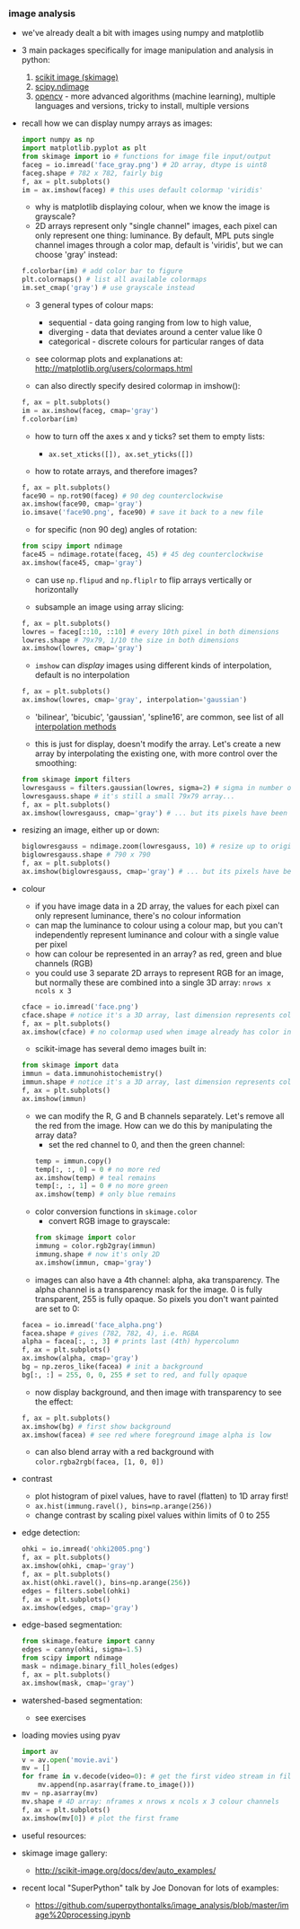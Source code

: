 ### image analysis


- we've already dealt a bit with images using numpy and matplotlib
- 3 main packages specifically for image manipulation and analysis in python:
    1. [scikit image (skimage)](http://scikit-image.org/)
    2. [scipy.ndimage](https://docs.scipy.org/doc/scipy/reference/ndimage.html)
    3. [opencv](http://opencv.org/) - more advanced algorithms (machine learning), multiple languages and versions, tricky to install, multiple versions

- recall how we can display numpy arrays as images:
    ```python
    import numpy as np
    import matplotlib.pyplot as plt
    from skimage import io # functions for image file input/output
    faceg = io.imread('face_gray.png') # 2D array, dtype is uint8
    faceg.shape # 782 x 782, fairly big
    f, ax = plt.subplots()
    im = ax.imshow(faceg) # this uses default colormap 'viridis'
    ````
    - why is matplotlib displaying colour, when we know the image is grayscale?
    - 2D arrays represent only "single channel" images, each pixel can only represent one thing: luminance. By default, MPL puts single channel images through a color map, default is 'viridis', but we can choose 'gray' instead:
    ```python
    f.colorbar(im) # add color bar to figure
    plt.colormaps() # list all available colormaps
    im.set_cmap('gray') # use grayscale instead
    ````
    - 3 general types of colour maps:
        - sequential - data going ranging from low to high value,
        - diverging - data that deviates around a center value like 0
        - categorical - discrete colours for particular ranges of data
    - see colormap plots and explanations at: http://matplotlib.org/users/colormaps.html

    - can also directly specify desired colormap in imshow():
    ```python
    f, ax = plt.subplots()
    im = ax.imshow(faceg, cmap='gray')
    f.colorbar(im)
    ````
    - how to turn off the axes x and y ticks? set them to empty lists:
        - `ax.set_xticks([]), ax.set_yticks([])`

    - how to rotate arrays, and therefore images?
    ```python
    f, ax = plt.subplots()
    face90 = np.rot90(faceg) # 90 deg counterclockwise
    ax.imshow(face90, cmap='gray')
    io.imsave('face90.png', face90) # save it back to a new file
    ````
    - for specific (non 90 deg) angles of rotation:
    ```python
    from scipy import ndimage
    face45 = ndimage.rotate(faceg, 45) # 45 deg counterclockwise
    ax.imshow(face45, cmap='gray')
    ````
    - can use `np.flipud` and `np.fliplr` to flip arrays vertically or horizontally

    - subsample an image using array slicing:
    ```python
    f, ax = plt.subplots()
    lowres = faceg[::10, ::10] # every 10th pixel in both dimensions
    lowres.shape # 79x79, 1/10 the size in both dimensions
    ax.imshow(lowres, cmap='gray')
    ````

    - `imshow` can *display* images using different kinds of interpolation, default is no interpolation
    ```python
    f, ax = plt.subplots()
    ax.imshow(lowres, cmap='gray', interpolation='gaussian')
    ````
    - 'bilinear', 'bicubic', 'gaussian', 'spline16', are common, see list of all [interpolation methods](https://matplotlib.org/examples/images_contours_and_fields/interpolation_methods.html)

    - this is just for display, doesn't modify the array. Let's create a new array by interpolating the existing one, with more control over the smoothing:
    ```python
    from skimage import filters
    lowresgauss = filters.gaussian(lowres, sigma=2) # sigma in number of pixels
    lowresgauss.shape # it's still a small 79x79 array...
    f, ax = plt.subplots()
    ax.imshow(lowresgauss, cmap='gray') # ... but its pixels have been smoothed
    ````

- resizing an image, either up or down:
    ```python
    biglowresgauss = ndimage.zoom(lowresgauss, 10) # resize up to original size
    biglowresgauss.shape # 790 x 790
    f, ax = plt.subplots()
    ax.imshow(biglowresgauss, cmap='gray') # ... but its pixels have been smoothed
    ````

- colour
    - if you have image data in a 2D array, the values for each pixel can only represent luminance, there's no colour information
    - can map the luminance to colour using a colour map, but you can't independently represent luminance and colour with a single value per pixel
    - how can colour be represented in an array? as red, green and blue channels (RGB)
    - you could use 3 separate 2D arrays to represent RGB for an image, but normally these are combined into a single 3D array: `nrows x ncols x 3`
    ```python
    cface = io.imread('face.png')
    cface.shape # notice it's a 3D array, last dimension represents colour
    f, ax = plt.subplots()
    ax.imshow(cface) # no colormap used when image already has color info
    ````
    - scikit-image has several demo images built in:
    ```python
    from skimage import data
    immun = data.immunohistochemistry()
    immun.shape # notice it's a 3D array, last dimension represents colour
    f, ax = plt.subplots()
    ax.imshow(immun)
    ````
    - we can modify the R, G and B channels separately. Let's remove all the red from the image. How can we do this by manipulating the array data?
        - set the red channel to 0, and then the green channel:
        ```python
        temp = immun.copy()
        temp[:, :, 0] = 0 # no more red
        ax.imshow(temp) # teal remains
        temp[:, :, 1] = 0 # no more green
        ax.imshow(temp) # only blue remains
        ````
    - color conversion functions in `skimage.color`
        - convert RGB image to grayscale:
        ```python
        from skimage import color
        immung = color.rgb2gray(immun)
        immung.shape # now it's only 2D
        ax.imshow(immun, cmap='gray')
        ````
    - images can also have a 4th channel: alpha, aka transparency. The alpha channel is a transparency mask for the image. 0 is fully transparent, 255 is fully opaque. So pixels you don't want painted are set to 0:
    ```python
    facea = io.imread('face_alpha.png')
    facea.shape # gives (782, 782, 4), i.e. RGBA
    alpha = facea[:, :, 3] # prints last (4th) hypercolumn
    f, ax = plt.subplots()
    ax.imshow(alpha, cmap='gray')
    bg = np.zeros_like(facea) # init a background
    bg[:, :] = 255, 0, 0, 255 # set to red, and fully opaque
    ````
    - now display background, and then image with transparency to see the effect:
    ```python
    f, ax = plt.subplots()
    ax.imshow(bg) # first show background
    ax.imshow(facea) # see red where foreground image alpha is low
    ````
    - can also blend array with a red background with `color.rgba2rgb(facea, [1, 0, 0])`

- contrast
    - plot histogram of pixel values, have to ravel (flatten) to 1D array first!
    - `ax.hist(immung.ravel(), bins=np.arange(256))`
    - change contrast by scaling pixel values within limits of 0 to 255


- edge detection:
    ```python
    ohki = io.imread('ohki2005.png')
    f, ax = plt.subplots()
    ax.imshow(ohki, cmap='gray')
    f, ax = plt.subplots()
    ax.hist(ohki.ravel(), bins=np.arange(256))
    edges = filters.sobel(ohki)
    f, ax = plt.subplots()
    ax.imshow(edges, cmap='gray')
    ````

- edge-based segmentation:
    ```python
    from skimage.feature import canny
    edges = canny(ohki, sigma=1.5)
    from scipy import ndimage
    mask = ndimage.binary_fill_holes(edges)
    f, ax = plt.subplots()
    ax.imshow(mask, cmap='gray')
    ````

- watershed-based segmentation:
    - see exercises

- loading movies using pyav
    ```python
    import av
    v = av.open('movie.avi')
    mv = []
    for frame in v.decode(video=0): # get the first video stream in file
        mv.append(np.asarray(frame.to_image()))
    mv = np.asarray(mv)
    mv.shape # 4D array: nframes x nrows x ncols x 3 colour channels
    f, ax = plt.subplots()
    ax.imshow(mv[0]) # plot the first frame
    ````

- useful resources:

- skimage image gallery:
    - http://scikit-image.org/docs/dev/auto_examples/
- recent local "SuperPython" talk by Joe Donovan for lots of examples:
    - https://github.com/superpythontalks/image_analysis/blob/master/image%20processing.ipynb

